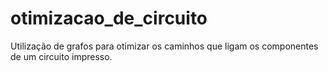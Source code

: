 # otimizacao_de_circuito
Utilização de grafos para otimizar os caminhos que ligam os componentes de um circuito impresso.

